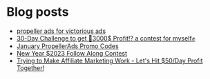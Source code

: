 # Blog posts
<!-- BLOG-POST-LIST:START -->
- [propeller ads for victorious ads](https://afflift.com/f/threads/propeller-ads-for-victorious-ads.10191/)
- [30-Day Challenge to get 🎯3000$ Profit⁉ a contest for myself✊](https://afflift.com/f/threads/30-day-challenge-to-get-%F0%9F%8E%AF3000-profit%E2%81%89-a-contest-for-myself%E2%9C%8A.9419/)
- [January PropellerAds Promo Codes](https://afflift.com/f/threads/january-propellerads-promo-codes.10169/)
- [New Year $2023 Follow Along Contest](https://afflift.com/f/threads/new-year-2023-follow-along-contest.10177/)
- [Trying to Make Affiliate Marketing Work - Let&#39;s Hit $50/Day Profit Together!](https://afflift.com/f/threads/trying-to-make-affiliate-marketing-work-lets-hit-50-day-profit-together.9815/)
<!-- BLOG-POST-LIST:END -->
